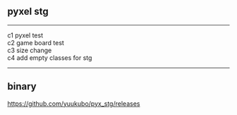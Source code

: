 ## pyxel stg  
***  
c1 pyxel test  
c2 game board test  
c3 size change  
c4 add empty classes for stg  
***  
## binary  
https://github.com/yuukubo/pyx_stg/releases
